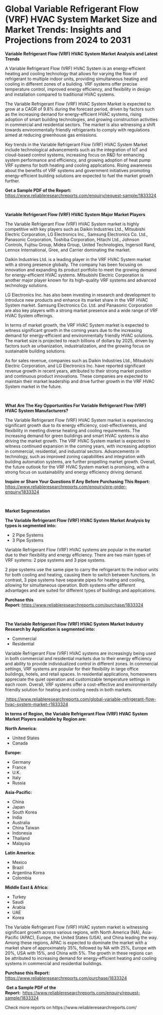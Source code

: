 <p><h1>Global Variable Refrigerant Flow (VRF) HVAC System Market Size and Market Trends: Insights and Projections from 2024 to 2031</h1></p><p><strong>Variable Refrigerant Flow (VRF) HVAC System Market Analysis and Latest Trends</strong></p>
<p><p>A Variable Refrigerant Flow (VRF) HVAC System is an energy-efficient heating and cooling technology that allows for varying the flow of refrigerant to multiple indoor units, providing simultaneous heating and cooling in different zones of a building. VRF systems offer precise temperature control, improved energy efficiency, and flexibility in design and installation compared to traditional HVAC systems.</p><p>The Variable Refrigerant Flow (VRF) HVAC System Market is expected to grow at a CAGR of 9.8% during the forecast period, driven by factors such as the increasing demand for energy-efficient HVAC systems, rising adoption of smart building technologies, and growing construction activities in commercial and residential sectors. The market is also witnessing a shift towards environmentally friendly refrigerants to comply with regulations aimed at reducing greenhouse gas emissions.</p><p>Key trends in the Variable Refrigerant Flow (VRF) HVAC System Market include technological advancements such as the integration of IoT and cloud-based control systems, increasing focus on R&D for enhancing system performance and efficiency, and growing adoption of heat pump VRF systems for both heating and cooling applications. Rising awareness about the benefits of VRF systems and government initiatives promoting energy-efficient building solutions are expected to fuel the market growth further.</p></p>
<p><strong>Get a Sample PDF of the Report:&nbsp;</strong> <a href="https://www.reliableresearchreports.com/enquiry/request-sample/1833324">https://www.reliableresearchreports.com/enquiry/request-sample/1833324</a></p>
<p>&nbsp;</p>
<p><strong>Variable Refrigerant Flow (VRF) HVAC System Major Market Players</strong></p>
<p><p>The Variable Refrigerant Flow (VRF) HVAC System market is highly competitive with key players such as Daikin Industries Ltd., Mitsubishi Electric Corporation, LG Electronics Inc., Samsung Electronics Co. Ltd., Panasonic Corporation, Toshiba Corporation, Hitachi Ltd., Johnson Controls, Fujitsu Group, Midea Group, United Technologies, Ingersoll Rand, Lennox International, Gree, and Carrier dominating the market.</p><p>Daikin Industries Ltd. is a leading player in the VRF HVAC System market with a strong presence globally. The company has been focusing on innovation and expanding its product portfolio to meet the growing demand for energy-efficient HVAC systems. Mitsubishi Electric Corporation is another major player known for its high-quality VRF systems and advanced technology solutions.</p><p>LG Electronics Inc. has also been investing in research and development to introduce new products and enhance its market share in the VRF HVAC System market. Samsung Electronics Co. Ltd. and Panasonic Corporation are also key players with a strong market presence and a wide range of VRF HVAC System offerings.</p><p>In terms of market growth, the VRF HVAC System market is expected to witness significant growth in the coming years due to the increasing demand for energy-efficient and environmentally friendly HVAC solutions. The market size is projected to reach billions of dollars by 2025, driven by factors such as urbanization, industrialization, and the growing focus on sustainable building solutions.</p><p>As for sales revenue, companies such as Daikin Industries Ltd., Mitsubishi Electric Corporation, and LG Electronics Inc. have reported significant revenue growth in recent years, attributed to their strong market position and continuous product innovations. These companies are expected to maintain their market leadership and drive further growth in the VRF HVAC System market in the future.</p></p>
<p>&nbsp;</p>
<p><strong>What Are The Key Opportunities For Variable Refrigerant Flow (VRF) HVAC System Manufacturers?</strong></p>
<p><p>The Variable Refrigerant Flow (VRF) HVAC System market is experiencing significant growth due to its energy efficiency, cost-effectiveness, and flexibility in meeting diverse heating and cooling requirements. The increasing demand for green buildings and smart HVAC systems is also driving the market growth. The VRF HVAC System market is expected to witness continued expansion in the coming years, with increasing adoption in commercial, residential, and industrial sectors. Advancements in technology, such as improved zoning capabilities and integration with building automation systems, are further propelling market growth. Overall, the future outlook for the VRF HVAC System market is promising, with a strong focus on sustainability and energy efficiency driving demand.</p></p>
<p><strong>Inquire or Share Your Questions If Any Before Purchasing This Report:</strong> <a href="https://www.reliableresearchreports.com/enquiry/pre-order-enquiry/1833324">https://www.reliableresearchreports.com/enquiry/pre-order-enquiry/1833324</a></p>
<p>&nbsp;</p>
<p><strong>Market Segmentation</strong></p>
<p><strong>The Variable Refrigerant Flow (VRF) HVAC System Market Analysis by types is segmented into:</strong></p>
<p><ul><li>2 Pipe Systems</li><li>3 Pipe Systems</li></ul></p>
<p><p>Variable Refrigerant Flow (VRF) HVAC systems are popular in the market due to their flexibility and energy efficiency. There are two main types of VRF systems: 2 pipe systems and 3 pipe systems. </p><p>2 pipe systems use the same pipe to carry the refrigerant to the indoor units for both cooling and heating, causing them to switch between functions. In contrast, 3 pipe systems have separate pipes for heating and cooling, allowing for simultaneous operation. Both systems offer different advantages and are suited for different types of buildings and applications.</p></p>
<p><strong>Purchase this Report:&nbsp;</strong><a href="https://www.reliableresearchreports.com/purchase/1833324">https://www.reliableresearchreports.com/purchase/1833324</a></p>
<p>&nbsp;</p>
<p><strong>The Variable Refrigerant Flow (VRF) HVAC System Market Industry Research by Application is segmented into:</strong></p>
<p><ul><li>Commercial</li><li>Residential</li></ul></p>
<p><p>Variable Refrigerant Flow (VRF) HVAC systems are increasingly being used in both commercial and residential markets due to their energy efficiency and ability to provide individualized control in different zones. In commercial settings, VRF systems are popular for their flexibility in large office buildings, hotels, and retail spaces. In residential applications, homeowners appreciate the quiet operation and customizable temperature settings in each room. Overall, VRF systems offer a cost-effective and environmentally friendly solution for heating and cooling needs in both markets.</p></p>
<p><a href="https://www.reliableresearchreports.com/global-variable-refrigerant-flow-hvac-system-market-r1833324">&nbsp;https://www.reliableresearchreports.com/global-variable-refrigerant-flow-hvac-system-market-r1833324</a></p>
<p><strong>In terms of Region, the Variable Refrigerant Flow (VRF) HVAC System Market Players available by Region are:</strong></p>
<p>
    <p> <strong> North America: </strong>
        <ul>
            <li>United States</li>
            <li>Canada</li>
        </ul>
        </p> 
    <p> <strong> Europe: </strong>
        <ul>
            <li>Germany</li>
            <li>France</li>
            <li>U.K.</li>
            <li>Italy</li>
            <li>Russia</li>
        </ul>
        </p> 
    <p> <strong> Asia-Pacific: </strong>
        <ul>
            <li>China</li>
            <li>Japan</li>
            <li>South Korea</li>
            <li>India</li>
            <li>Australia</li>
            <li>China Taiwan</li>
            <li>Indonesia</li>
            <li>Thailand</li>
            <li>Malaysia</li>
        </ul>
        </p> 
    <p> <strong> Latin America: </strong>
        <ul>
            <li>Mexico</li>
            <li>Brazil</li>
            <li>Argentina Korea</li>
            <li>Colombia</li>
        </ul>
        </p> 
    <p> <strong> Middle East & Africa: </strong>
        <ul>
            <li>Turkey</li>
            <li>Saudi</li>
            <li>Arabia</li>
            <li>UAE</li>
            <li>Korea</li>
        </ul>
    </p>
    </p>
<p><p>The Variable Refrigerant Flow (VRF) HVAC system market is witnessing significant growth across various regions, with North America (NA), Asia-Pacific (APAC), Europe, the United States (USA), and China leading the way. Among these regions, APAC is expected to dominate the market with a market share of approximately 35%, followed by NA with 25%, Europe with 20%, USA with 15%, and China with 5%. The growth in these regions can be attributed to increasing demand for energy-efficient heating and cooling systems in commercial and residential buildings.</p></p>
<p><strong>Purchase this Report: </strong><a href="https://www.reliableresearchreports.com/purchase/1833324">https://www.reliableresearchreports.com/purchase/1833324</a></p>
<p>&nbsp;<strong>Get a Sample PDF of the Report:&nbsp;&nbsp;</strong><a href="https://www.reliableresearchreports.com/enquiry/request-sample/1833324">https://www.reliableresearchreports.com/enquiry/request-sample/1833324</a></p>
<p><strong></strong></p>
<p>Check more reports on https://www.reliableresearchreports.com/</p>